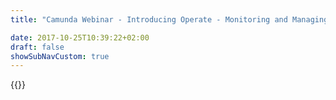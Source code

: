 ```yaml
---
title: "Camunda Webinar - Introducing Operate - Monitoring and Managing Workflows in Zeebe | Camunda BPM"

date: 2017-10-25T10:39:22+02:00
draft: false
showSubNavCustom: true
---
```

{{<webinar-single
title="Introducing Operate - Monitoring and Managing Workflows in Zeebe"
image=""
language="en"
hubspotid="bc7ba381-0dc6-4507-8774-348eed27a367"
description="In April 2019, we announced the first-ever preview release of Camunda Operate, a tool that is purpose-built for monitoring and managing workflow instances that are running in Zeebe (https://zeebe.io). The Operate preview is available for unrestricted non-production use. <br><br>Join us for this webinar to learn more about:<br>• The problem that Operate solves, for whom, and why we think it's important<br>• How to use Operate to get visibility into and control over cross-microservice workflows<br>• How to get started with Zeebe and Operate (hint: https://docs.zeebe.io/getting-started/README.html)<br><br>We'd love to hear your questions and feedback. <br><br>We'll be sending out a recording of the webinar to all registrants, so feel free to sign up even if you won't be able to attend live. "
recordinglink="0"
embedlink=""
datetime="2019-04-24T05:00+02:00"
datetimeend="2019-04-24T06:00+02:00"
gotowebinarwebinarkey=""
image="">}}